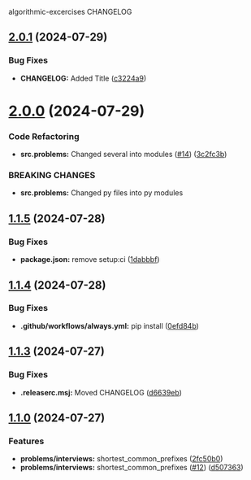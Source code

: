 algorithmic-excercises CHANGELOG

## [2.0.1](https://github.com/percebus/algorithmic-excercises/compare/v2.0.0...v2.0.1) (2024-07-29)


### Bug Fixes

* **CHANGELOG:** Added Title ([c3224a9](https://github.com/percebus/algorithmic-excercises/commit/c3224a99498827e2f4d0afba85515bc0daa0b0d8))

# [2.0.0](https://github.com/percebus/algorithmic-excercises/compare/v1.1.5...v2.0.0) (2024-07-29)

### Code Refactoring

- **src.problems:** Changed several into modules ([#14](https://github.com/percebus/algorithmic-excercises/issues/14)) ([3c2fc3b](https://github.com/percebus/algorithmic-excercises/commit/3c2fc3b182b770f6f894fb7ad6c6df01bda457d1))

### BREAKING CHANGES

- **src.problems:** Changed py files into py modules

## [1.1.5](https://github.com/percebus/algorithmic-excercises/compare/v1.1.4...v1.1.5) (2024-07-28)

### Bug Fixes

- **package.json:** remove setup:ci ([1dabbbf](https://github.com/percebus/algorithmic-excercises/commit/1dabbbf7107674f387f670085d97966e5105c7d2))

## [1.1.4](https://github.com/percebus/algorithmic-excercises/compare/v1.1.3...v1.1.4) (2024-07-28)

### Bug Fixes

- **.github/workflows/always.yml:** pip install ([0efd84b](https://github.com/percebus/algorithmic-excercises/commit/0efd84b2eaaab89051b8fa1fff51134b2253a0a1))

## [1.1.3](https://github.com/percebus/algorithmic-excercises/compare/v1.1.2...v1.1.3) (2024-07-27)

### Bug Fixes

- **.releaserc.msj:** Moved CHANGELOG ([d6639eb](https://github.com/percebus/algorithmic-excercises/commit/d6639eb9df7755b6b82800d4c0055babf76ebe86))

## [1.1.0](https://github.com/percebus/algorithmic-excercises/compare/v1.0.1...v1.1.0) (2024-07-27)

### Features

- **problems/interviews:** shortest_common_prefixes ([2fc50b0](https://github.com/percebus/algorithmic-excercises/commit/2fc50b073cb169ef24407c10c48815585ab51ee6))
- **problems/interviews:** shortest_common_prefixes ([#12](https://github.com/percebus/algorithmic-excercises/issues/12)) ([d507363](https://github.com/percebus/algorithmic-excercises/commit/d5073634c1e130325e4894b5c1ef3e4f94f56ef3))
